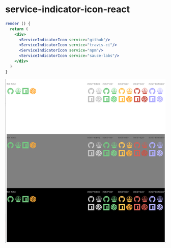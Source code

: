 # service-indicator-icon-react

```jsx
render () {
  return (
    <div>
      <ServiceIndicatorIcon service="github"/>
      <ServiceIndicatorIcon service="travis-ci"/>
      <ServiceIndicatorIcon service="npm"/>
      <ServiceIndicatorIcon service="sauce-labs"/>
    </div>
  )
}
```

![](./demo.png)